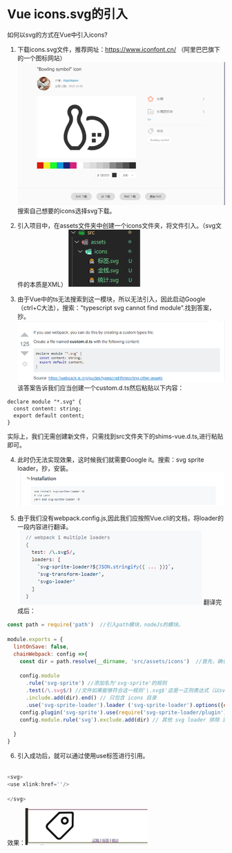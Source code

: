 # Vue icons.svg的引入
如何以svg的方式在Vue中引入icons?
1. 下载icons.svg文件，推荐网址：https://www.iconfont.cn/ （阿里巴巴旗下的一个图标网站）
![](download.png)
搜索自己想要的icons选择svg下载。

2. 引入项目中，在assets文件夹中创建一个icons文件夹，将文件引入。（svg文件的本质是XML）
![](import.png)

3. 由于Vue中的ts无法搜索到这一模块，所以无法引入，因此启动Google（ctrl+C大法），搜索："typescript svg cannot find module".找到答案，抄。
![](svg-import.png)
该答案告诉我们应当创建一个custom.d.ts然后粘贴以下内容：
```
declare module "*.svg" {
  const content: string;
  export default content;
}
```
实际上，我们无需创建新文件，只需找到src文件夹下的shims-vue.d.ts,进行粘贴即可。

4. 此时仍无法实现效果，这时候我们就需要Google it。搜索：svg sprite loader，抄，安装。
![](install.png)

5. 由于我们没有webpack.config.js,因此我们应按照Vue.cli的文档，将loader的一段内容进行翻译。
![](config.png)
翻译完成后：
```js
const path = require('path')  //引入path模块，nodeJs的模块。

module.exports = {
  lintOnSave: false,
  chainWebpack: config =>{
    const dir = path.resolve(__dirname, 'src/assets/icons')  //首先，确认icons的目录

    config.module
      .rule('svg-sprite') //添加名为'svg-sprite'的规则
      .test(/\.svg$/) //文件如果能够符合这一规则'\.svg$'这是一正则表达式（以svg结尾），我就要使用它的规则。
      .include.add(dir).end() // 只包含 icons 目录
      .use('svg-sprite-loader').loader ('svg-sprite-loader').options({extract:false}).end()  //声明使用的loader，添加一个选项，extrac：false意为不要解析出文件。loader配置完毕。
    config.plugin('svg-sprite').use(require('svg-sprite-loader/plugin'), [{plainSprite: true}])
    config.module.rule('svg').exclude.add(dir) // 其他 svg loader 排除 icons 目录

  }
}
```
6. 引入成功后，就可以通过使用use标签进行引用。 
```js

<svg>
<use xlink:href=''/>

</svg>

```


效果：![](successful.png)